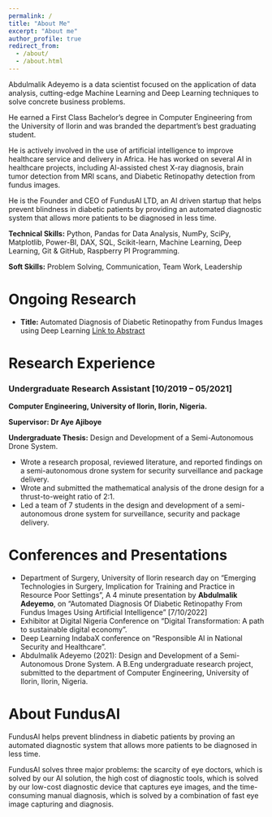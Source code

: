 ```yaml
---
permalink: /
title: "About Me"
excerpt: "About me"
author_profile: true
redirect_from: 
  - /about/
  - /about.html
---
```


Abdulmalik Adeyemo is a data scientist focused on the application of data analysis, cutting-edge Machine Learning and Deep Learning techniques to solve concrete business problems.

He earned a First Class Bachelor’s degree in Computer Engineering from the University of Ilorin and was branded the department’s best graduating student.

He is actively involved in the use of artificial intelligence to improve healthcare service and delivery in Africa. He has worked on several AI in healthcare projects, including AI-assisted chest X-ray diagnosis, brain tumor detection from MRI scans, and Diabetic Retinopathy detection from fundus images.

He is the Founder and CEO of FundusAI LTD, an AI driven startup that helps prevent blindness in diabetic patients by providing an automated diagnostic system that allows more patients to be diagnosed in less time.


**Technical Skills:** Python, Pandas for Data Analysis, NumPy, SciPy, Matplotlib, Power-BI, DAX, SQL, Scikit-learn, Machine Learning, Deep Learning, Git & GitHub, Raspberry PI Programming.

**Soft Skills:** Problem Solving, Communication, Team Work, Leadership


# Ongoing Research
- **Title:** Automated Diagnosis of Diabetic Retinopathy from Fundus Images using Deep Learning
[Link to Abstract](https://drive.google.com/file/d/1BUt2lw-XjOvMxK0UolWJTCkRfbdpB1OE/view?usp=share_link)
 

# Research Experience
### **Undergraduate Research Assistant** **[10/2019 – 05/2021]**
**Computer Engineering, University of Ilorin, Ilorin, Nigeria.**

**Supervisor: Dr Aye Ajiboye**

**Undergraduate Thesis:** Design and Development of a Semi-Autonomous Drone System.

- Wrote a research proposal, reviewed literature, and reported findings on a semi-autonomous drone system for security surveillance and package delivery.
- Wrote and submitted the mathematical analysis of the drone design for a thrust-to-weight ratio of 2:1.
- Led a team of 7 students in the design and development of a semi-autonomous drone system for surveillance, security and package delivery.


# Conferences and Presentations
- Department of Surgery, University of Ilorin research day on “Emerging Technologies in Surgery, Implication for Training and Practice in Resource Poor Settings”, A 4 minute presentation by **Abdulmalik Adeyemo**, on “Automated Diagnosis Of Diabetic Retinopathy From Fundus Images Using Artificial Intelligence” [7/10/2022]
- Exhibitor at Digital Nigeria Conference on “Digital Transformation: A path to sustainable digital economy”.
- Deep Learning IndabaX conference on “Responsible AI in National Security and Healthcare”.
- Abdulmalik Adeyemo (2021): Design and Development of a Semi-Autonomous Drone System. A B.Eng undergraduate research project, submitted to the department of Computer Engineering, University of Ilorin, Ilorin, Nigeria.


# About FundusAI

FundusAI helps prevent blindness in diabetic patients by proving an automated diagnostic system that allows more patients to be diagnosed in less time.

FundusAI solves three major problems: the scarcity of eye doctors, which is solved by our AI solution, the high cost of diagnostic tools, which is solved by our low-cost diagnostic device that captures eye images, and the time-consuming manual diagnosis, which is solved by a combination of fast eye image capturing and diagnosis.
